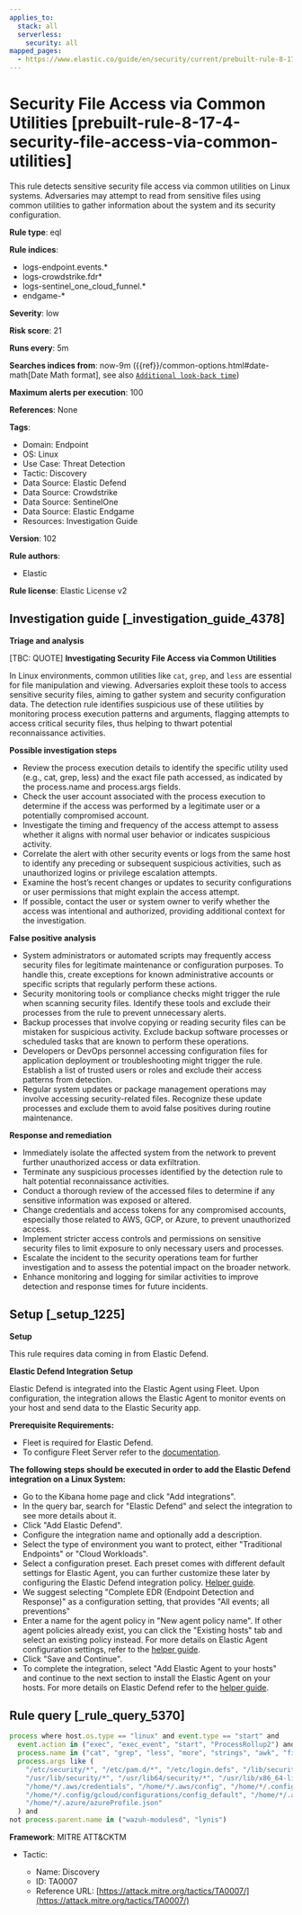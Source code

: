 ```yaml
---
applies_to:
  stack: all
  serverless:
    security: all
mapped_pages:
  - https://www.elastic.co/guide/en/security/current/prebuilt-rule-8-17-4-security-file-access-via-common-utilities.html
---
```


# Security File Access via Common Utilities [prebuilt-rule-8-17-4-security-file-access-via-common-utilities]

This rule detects sensitive security file access via common utilities on Linux systems. Adversaries may attempt to read from sensitive files using common utilities to gather information about the system and its security configuration.

**Rule type**: eql

**Rule indices**:

* logs-endpoint.events.*
* logs-crowdstrike.fdr*
* logs-sentinel_one_cloud_funnel.*
* endgame-*

**Severity**: low

**Risk score**: 21

**Runs every**: 5m

**Searches indices from**: now-9m ({{ref}}/common-options.html#date-math[Date Math format], see also [`Additional look-back time`](docs-content://solutions/security/detect-and-alert/create-detection-rule.md#rule-schedule))

**Maximum alerts per execution**: 100

**References**: None

**Tags**:

* Domain: Endpoint
* OS: Linux
* Use Case: Threat Detection
* Tactic: Discovery
* Data Source: Elastic Defend
* Data Source: Crowdstrike
* Data Source: SentinelOne
* Data Source: Elastic Endgame
* Resources: Investigation Guide

**Version**: 102

**Rule authors**:

* Elastic

**Rule license**: Elastic License v2

## Investigation guide [_investigation_guide_4378]

**Triage and analysis**

[TBC: QUOTE]
**Investigating Security File Access via Common Utilities**

In Linux environments, common utilities like `cat`, `grep`, and `less` are essential for file manipulation and viewing. Adversaries exploit these tools to access sensitive security files, aiming to gather system and security configuration data. The detection rule identifies suspicious use of these utilities by monitoring process execution patterns and arguments, flagging attempts to access critical security files, thus helping to thwart potential reconnaissance activities.

**Possible investigation steps**

* Review the process execution details to identify the specific utility used (e.g., cat, grep, less) and the exact file path accessed, as indicated by the process.name and process.args fields.
* Check the user account associated with the process execution to determine if the access was performed by a legitimate user or a potentially compromised account.
* Investigate the timing and frequency of the access attempt to assess whether it aligns with normal user behavior or indicates suspicious activity.
* Correlate the alert with other security events or logs from the same host to identify any preceding or subsequent suspicious activities, such as unauthorized logins or privilege escalation attempts.
* Examine the host’s recent changes or updates to security configurations or user permissions that might explain the access attempt.
* If possible, contact the user or system owner to verify whether the access was intentional and authorized, providing additional context for the investigation.

**False positive analysis**

* System administrators or automated scripts may frequently access security files for legitimate maintenance or configuration purposes. To handle this, create exceptions for known administrative accounts or specific scripts that regularly perform these actions.
* Security monitoring tools or compliance checks might trigger the rule when scanning security files. Identify these tools and exclude their processes from the rule to prevent unnecessary alerts.
* Backup processes that involve copying or reading security files can be mistaken for suspicious activity. Exclude backup software processes or scheduled tasks that are known to perform these operations.
* Developers or DevOps personnel accessing configuration files for application deployment or troubleshooting might trigger the rule. Establish a list of trusted users or roles and exclude their access patterns from detection.
* Regular system updates or package management operations may involve accessing security-related files. Recognize these update processes and exclude them to avoid false positives during routine maintenance.

**Response and remediation**

* Immediately isolate the affected system from the network to prevent further unauthorized access or data exfiltration.
* Terminate any suspicious processes identified by the detection rule to halt potential reconnaissance activities.
* Conduct a thorough review of the accessed files to determine if any sensitive information was exposed or altered.
* Change credentials and access tokens for any compromised accounts, especially those related to AWS, GCP, or Azure, to prevent unauthorized access.
* Implement stricter access controls and permissions on sensitive security files to limit exposure to only necessary users and processes.
* Escalate the incident to the security operations team for further investigation and to assess the potential impact on the broader network.
* Enhance monitoring and logging for similar activities to improve detection and response times for future incidents.


## Setup [_setup_1225]

**Setup**

This rule requires data coming in from Elastic Defend.

**Elastic Defend Integration Setup**

Elastic Defend is integrated into the Elastic Agent using Fleet. Upon configuration, the integration allows the Elastic Agent to monitor events on your host and send data to the Elastic Security app.

**Prerequisite Requirements:**

* Fleet is required for Elastic Defend.
* To configure Fleet Server refer to the [documentation](docs-content://reference/ingestion-tools/fleet/fleet-server.md).

**The following steps should be executed in order to add the Elastic Defend integration on a Linux System:**

* Go to the Kibana home page and click "Add integrations".
* In the query bar, search for "Elastic Defend" and select the integration to see more details about it.
* Click "Add Elastic Defend".
* Configure the integration name and optionally add a description.
* Select the type of environment you want to protect, either "Traditional Endpoints" or "Cloud Workloads".
* Select a configuration preset. Each preset comes with different default settings for Elastic Agent, you can further customize these later by configuring the Elastic Defend integration policy. [Helper guide](docs-content://solutions/security/configure-elastic-defend/configure-an-integration-policy-for-elastic-defend.md).
* We suggest selecting "Complete EDR (Endpoint Detection and Response)" as a configuration setting, that provides "All events; all preventions"
* Enter a name for the agent policy in "New agent policy name". If other agent policies already exist, you can click the "Existing hosts" tab and select an existing policy instead. For more details on Elastic Agent configuration settings, refer to the [helper guide](docs-content://reference/ingestion-tools/fleet/agent-policy.md).
* Click "Save and Continue".
* To complete the integration, select "Add Elastic Agent to your hosts" and continue to the next section to install the Elastic Agent on your hosts. For more details on Elastic Defend refer to the [helper guide](docs-content://solutions/security/configure-elastic-defend/install-elastic-defend.md).


## Rule query [_rule_query_5370]

```js
process where host.os.type == "linux" and event.type == "start" and
  event.action in ("exec", "exec_event", "start", "ProcessRollup2") and
  process.name in ("cat", "grep", "less", "more", "strings", "awk", "find", "xargs") and
  process.args like (
    "/etc/security/*", "/etc/pam.d/*", "/etc/login.defs", "/lib/security/*", "/lib64/security/*",
    "/usr/lib/security/*", "/usr/lib64/security/*", "/usr/lib/x86_64-linux-gnu/security/*",
    "/home/*/.aws/credentials", "/home/*/.aws/config", "/home/*/.config/gcloud/*credentials.json",
    "/home/*/.config/gcloud/configurations/config_default", "/home/*/.azure/accessTokens.json",
    "/home/*/.azure/azureProfile.json"
  ) and
not process.parent.name in ("wazuh-modulesd", "lynis")
```

**Framework**: MITRE ATT&CKTM

* Tactic:

    * Name: Discovery
    * ID: TA0007
    * Reference URL: [https://attack.mitre.org/tactics/TA0007/](https://attack.mitre.org/tactics/TA0007/)



